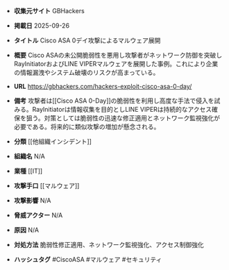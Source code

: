 - **収集元サイト**
GBHackers

- **掲載日**
2025-09-26

- **タイトル**
Cisco ASA 0デイ攻撃によるマルウェア展開

- **概要**
Cisco ASAの未公開脆弱性を悪用し攻撃者がネットワーク防御を突破しRayInitiatorおよびLINE VIPERマルウェアを展開した事例。これにより企業の情報漏洩やシステム破壊のリスクが高まっている。

- **URL**
https://gbhackers.com/hackers-exploit-cisco-asa-0-day/

- **備考**
攻撃者は[[Cisco ASA 0-Day]]の脆弱性を利用し高度な手法で侵入を試みる。RayInitiatorは情報収集を目的としLINE VIPERは持続的なアクセス確保を狙う。対策としては脆弱性の迅速な修正適用とネットワーク監視強化が必要である。将来的に類似攻撃の増加が懸念される。

- **分類**
[[他組織インシデント]]

- **組織名**
N/A

- **業種**
[[IT]]

- **攻撃手口**
[[マルウェア]]

- **攻撃影響**
N/A

- **脅威アクター**
N/A

- **原因**
N/A

- **対処方法**
脆弱性修正適用、ネットワーク監視強化、アクセス制御強化

- **ハッシュタグ**
#CiscoASA #マルウェア #セキュリティ
